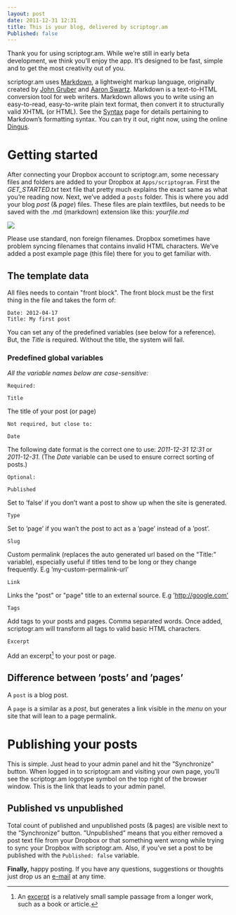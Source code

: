 ```yaml
---
layout: post
date: 2011-12-31 12:31
title: This is your blog, delivered by scriptogr.am
Published: false
---
```


Thank you for using scriptogr.am. While we’re still in early beta development, we think you’ll enjoy the app. It’s designed to be fast, simple and to get the most creativity out of you.

scriptogr.am uses [Markdown](http://daringfireball.net/projects/markdown/ "Markdown"), a lightweight markup language, originally created by [John Gruber](http://daringfireball.net/ "Daring Fireball") and [Aaron Swartz](http://www.aaronsw.com/ "Aaron Swartz"). Markdown is a text-to-HTML conversion tool for web writers. Markdown allows you to write using an easy-to-read, easy-to-write plain text format, then convert it to structurally valid XHTML (or HTML). See the [Syntax](http://daringfireball.net/projects/markdown/syntax "Markdown syntax") page for details pertaining to Markdown’s formatting syntax. You can try it out, right now, using the online [Dingus](http://daringfireball.net/projects/markdown/dingus "Dingus").

# Getting started

After connecting your Dropbox account to scriptogr.am, some necessary files and folders are added to your Dropbox at `Apps/scriptogram`. First the *GET_STARTED.txt* text file that pretty much explains the exact same as what you’re reading now. Next, we’ve added a `posts` folder. This is where you add your blog *post* (& *page*) files. These files are plain textfiles, but needs to be saved with the .md (markdown) extension like this: *yourfile.md*

![](http://dl.dropbox.com/u/35476/_scriptogram/folder.png)

Please use standard, non foreign filenames. Dropbox sometimes have problem syncing filenames that contains invalid HTML characters. 
We’ve added a post example page (this file) there for you to get familiar with.

## The template data
All files needs to contain "front block". The front block must be the first thing in the file and takes the form of:
	
	Date: 2012-04-17
	Title: My first post

You can set any of the predefined variables (see below for a reference). But, the *Title* is required. Without the title, the system will fail.

### Predefined global variables
_All the variable names below are case-sensitive:_

	 
`Required:`
	
	Title

The title of your post (or page)

	 
`Not required, but close to:`

	Date

The following date format is the correct one to use: *2011-12-31 12:31* or *2011-12-31*.
(The *Date* variable can be used to ensure correct sorting of posts.)


`Optional:`

	Published

Set to ’false’ if you don’t want a post to show up when the site is generated.

	Type

Set to ’page’ if you wan’t the post to act as a ’page’ instead of a ’post’.	

	Slug

Custom permalink (replaces the auto generated url based on the "Title:" variable), especially useful if titles tend to be long or they change frequently. E.g ’my-custom-permalink-url’

	Link

Links the "post" or "page" title to an external source. E.g ’http://google.com’

	Tags

Add tags to your posts and pages. Comma separated words. Once added, scriptogr.am will transform all tags to valid basic HTML characters.  	

	Excerpt

Add an excerpt[^1] to your post or page.

## Difference between ’posts’ and ’pages’

A `post` is a blog post.

A `page` is a similar as a *post*, but generates a link visible in the *menu* on your site that will lean to a page permalink.

# Publishing your posts

This is simple. Just head to your admin panel and hit the ”Synchronize” button. When logged in to scriptogr.am and visiting your own page, you’ll see the scriptogr.am logotype symbol on the top right of the browser window. This is the link that leads to your admin panel. 

## Published vs unpublished

Total count of published and unpublished posts (& pages) are visible next to the ”Synchronize” button. ”Unpublished” means that you either removed a post text file from your Dropbox or that something went wrong while trying to sync your Dropbox with scriptogr.am. Also, if you’ve set a post to be published with the `Published: false` variable.

**Finally,** happy posting. If you have any questions, suggestions or thoughts just drop us an [e-mail](mailto:info@scriptogr.am) at any time.

[^1]: An [excerpt](http://en.wikipedia.org/wiki/Excerpt "Excerpt on Wikipedia") is a relatively small sample passage from a longer work, such as a book or article. 
